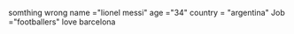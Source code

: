 somthing wrong
name ="lionel messi"
age ="34"
country = "argentina"
Job ="footballers"
love barcelona

